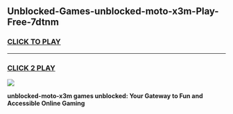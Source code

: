 
## Unblocked-Games-unblocked-moto-x3m-Play-Free-7dtnm
<h3>
<a href="https://premium76.site?title=unblocked-moto-x3m&ref=10A">CLICK TO PLAY</a></h3>
<hr>

<h3>
<a href="https://premium76.site?title=unblocked-moto-x3m&ref=10A">CLICK 2 PLAY</a>
  
</h3>

<a href="https://premium76.site?title=unblocked-moto-x3m&ref=10A"><img src="https://clearcache.store/games.png"></a>


**unblocked-moto-x3m games unblocked: Your Gateway to Fun and Accessible Online Gaming**
